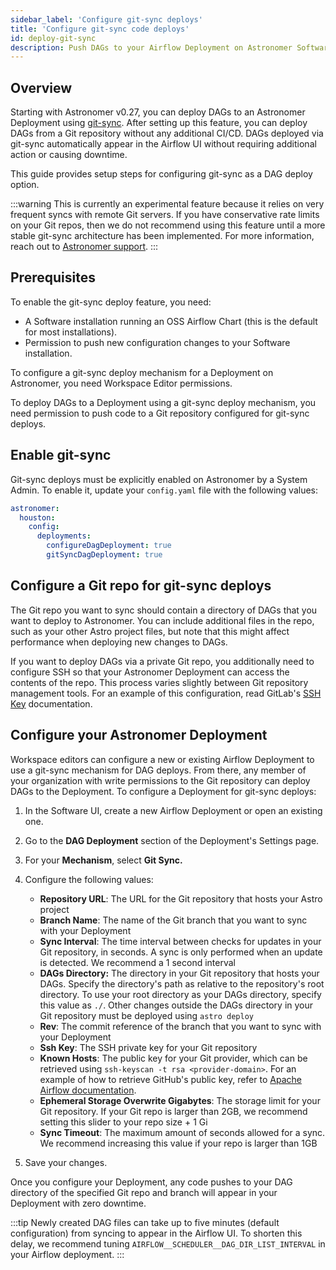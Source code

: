 ```yaml
---
sidebar_label: 'Configure git-sync deploys'
title: 'Configure git-sync code deploys'
id: deploy-git-sync
description: Push DAGs to your Airflow Deployment on Astronomer Software using git-sync.
---
```


## Overview

Starting with Astronomer v0.27, you can deploy DAGs to an Astronomer Deployment using [git-sync](https://github.com/kubernetes/git-sync). After setting up this feature, you can deploy DAGs from a Git repository without any additional CI/CD. DAGs deployed via git-sync automatically appear in the Airflow UI without requiring additional action or causing downtime.

This guide provides setup steps for configuring git-sync as a DAG deploy option.

:::warning
This is currently an experimental feature because it relies on very frequent syncs with remote Git servers. If you have conservative rate limits on your Git repos, then we do not recommend using this feature until a more stable git-sync architecture has been implemented. For more information, reach out to [Astronomer support](https://support.astronomer.io/).
:::

## Prerequisites

To enable the git-sync deploy feature, you need:

- A Software installation running an OSS Airflow Chart (this is the default for most installations).
- Permission to push new configuration changes to your Software installation.

To configure a git-sync deploy mechanism for a Deployment on Astronomer, you need Workspace Editor permissions.

To deploy DAGs to a Deployment using a git-sync deploy mechanism, you need permission to push code to a Git repository configured for git-sync deploys.

## Enable git-sync

Git-sync deploys must be explicitly enabled on Astronomer by a System Admin. To enable it, update your `config.yaml` file with the following values:

```yaml
astronomer:
  houston:
    config:
      deployments:
        configureDagDeployment: true
        gitSyncDagDeployment: true
```

## Configure a Git repo for git-sync deploys

The Git repo you want to sync should contain a directory of DAGs that you want to deploy to Astronomer. You can include additional files in the repo, such as your other Astro project files, but note that this might affect performance when deploying new changes to DAGs.

If you want to deploy DAGs via a private Git repo, you additionally need to configure SSH so that your Astronomer Deployment can access the contents of the repo. This process varies slightly between Git repository management tools. For an example of this configuration, read GitLab's [SSH Key](https://docs.gitlab.com/ee/ssh/) documentation.

## Configure your Astronomer Deployment

Workspace editors can configure a new or existing Airflow Deployment to use a git-sync mechanism for DAG deploys. From there, any member of your organization with write permissions to the Git repository can deploy DAGs to the Deployment. To configure a Deployment for git-sync deploys:

1. In the Software UI, create a new Airflow Deployment or open an existing one.
2. Go to the **DAG Deployment** section of the Deployment's Settings page.
3. For your **Mechanism**, select **Git Sync.**
4. Configure the following values:

    - **Repository URL**: The URL for the Git repository that hosts your Astro project
    - **Branch Name**: The name of the Git branch that you want to sync with your Deployment
    - **Sync Interval**: The time interval between checks for updates in your Git repository, in seconds. A sync is only performed when an update is detected. We recommend a 1 second interval
    - **DAGs Directory:** The directory in your Git repository that hosts your DAGs. Specify the directory's path as relative to the repository's root directory. To use your root directory as your DAGs directory, specify this value as `./`. Other changes outside the DAGs directory in your Git repository must be deployed using `astro deploy`
    - **Rev**: The commit reference of the branch that you want to sync with your Deployment
    - **Ssh Key**: The SSH private key for your Git repository
    - **Known Hosts**: The public key for your Git provider, which can be retrieved using `ssh-keyscan -t rsa <provider-domain>`. For an example of how to retrieve GitHub's public key, refer to [Apache Airflow documentation](https://airflow.apache.org/docs/helm-chart/stable/production-guide.html#production-guide-knownhosts).
    - **Ephemeral Storage Overwrite Gigabytes**: The storage limit for your Git repository. If your Git repo is larger than 2GB, we recommend setting this slider to your repo size + 1 Gi
    - **Sync Timeout**: The maximum amount of seconds allowed for a sync. We recommend increasing this value if your repo is larger than 1GB

5. Save your changes.

Once you configure your Deployment, any code pushes to your DAG directory of the specified Git repo and branch will appear in your Deployment with zero downtime.

:::tip
Newly created DAG files can take up to five minutes (default configuration) from syncing to appear in the Airflow UI. To shorten this delay, we recommend tuning `AIRFLOW__SCHEDULER__DAG_DIR_LIST_INTERVAL` in your Airflow deployment.
:::

